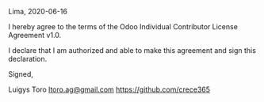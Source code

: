 Lima, 2020-06-16

I hereby agree to the terms of the Odoo Individual Contributor License Agreement v1.0.

I declare that I am authorized and able to make this agreement and sign this declaration.

Signed,

Luigys Toro ltoro.ag@gmail.com https://github.com/crece365
